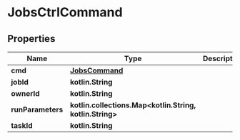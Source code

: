 
# JobsCtrlCommand

## Properties
| Name | Type | Description | Notes |
| ------------ | ------------- | ------------- | ------------- |
| **cmd** | [**JobsCommand**](JobsCommand.md) |  |  [optional] |
| **jobId** | **kotlin.String** |  |  [optional] |
| **ownerId** | **kotlin.String** |  |  [optional] |
| **runParameters** | **kotlin.collections.Map&lt;kotlin.String, kotlin.String&gt;** |  |  [optional] |
| **taskId** | **kotlin.String** |  |  [optional] |
